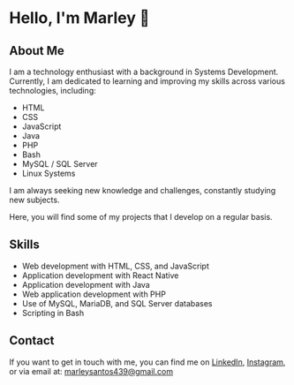 

# Hello, I'm Marley 👋

## About Me

I am a technology enthusiast with a background in Systems Development. Currently, I am dedicated to learning and improving my skills across various technologies, including:

- HTML
- CSS
- JavaScript
- Java
- PHP
- Bash
- MySQL / SQL Server
- Linux Systems

I am always seeking new knowledge and challenges, constantly studying new subjects.

Here, you will find some of my projects that I develop on a regular basis.

## Skills

- Web development with HTML, CSS, and JavaScript
- Application development with React Native
- Application development with Java
- Web application development with PHP
- Use of MySQL, MariaDB, and SQL Server databases
- Scripting in Bash

## Contact

If you want to get in touch with me, you can find me on [LinkedIn](https://www.linkedin.com/in/marleysantos/), [Instagram](https://instagram.com/marleysantos4390), or via email at: [marleysantos439@gmail.com](mailto:marleysantos439@gmail.com)

<!---
MarleyS439/MarleyS439 is a ✨ special ✨ repository because its `README.md` (this file) appears on your GitHub profile.
You can click the Preview link to take a look at your changes.
--->
